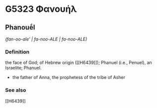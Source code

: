 # G5323 Φανουήλ

## Phanouḗl

_(fan-oo-ale' | fa-noo-ALE | fa-noo-ALE)_

### Definition

the face of God; of Hebrew origin ([[H6439]]); Phanuel (i.e., Penuel), an Israelite; Phanuel.

- the father of Anna, the prophetess of the tribe of Asher

### See also

[[H6439]]

